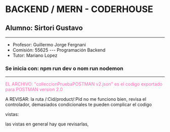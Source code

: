 # BACKEND / MERN - CODERHOUSE
## Alumno: Sirtori Gustavo

---

* Profesor: Guillermo Jorge Fergnani  
* Comisión: 55625 --- Programación Backend
* Tutor: Mariano Lopez


### Se inicia con: npm run dev  o nom run nodemon

---

<p style="color: hotpink">EL ARCHIVO: "colleccionPruebaPOSTMAN v2.json" es el codigo exportado para POSTMAN version 2.0</p>

A REVISAR:
la ruta /:Cid/product/:Pid no me funciono bien, revisa el controlador, demasiados condicionales te pueden complicar el codigo

vistas:

las vistas en general hay que revisarlas, 

